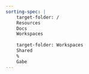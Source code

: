 ```yaml
---
sorting-spec: |
    target-folder: /
    Resources
    Docs
    Workspaces 
    
    target-folder: Workspaces
    Shared
    %
    Gabe
---
```

